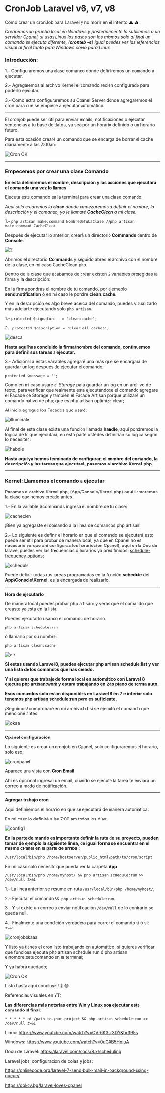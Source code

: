 # CronJob Laravel v6, v7, v8

Como crear un cronJob para Laravel y no morir en el intento  ⚠️ ⚠️

_Crearemos un prueba local en Windows y posteriormente lo subiremos a un servidor Cpanel, si usas Linux los pasos son los mismos solo al final un comando se ejecuta diferente, (**crontab -e**) igual puedes ver las referencias visual al final tanto para Windows como para Linux._

<h3>Introducción:</h3>

1.- Configuraremos una clase comando donde definiremos un comando a ejecutar.

2.- Agregaremos al archivo Kernel el comando recien configurado para poderlo ejecutar.

3.- Como extra configuraremos su Cpanel Server donde agregaremos el cron para que se empiece a ejecutar automático.

---

El cronjob puede ser útil para enviar emails, notificaciones o ejecutar sentencias a tu base de datos, ya sea por un horario definido o un horario futuro.

Para esta ocasión crearé un comando que se encarga de borrar el cache diariamente a las 7:00am

![Cron OK](https://user-images.githubusercontent.com/50802445/130536949-941df4b2-5e25-4d88-8604-1c2f738ff071.jpg)



-----

<h3>Empecemos por crear una clase Comando</h3>

**En ésta definiremos el nombre, descripción y las acciones que ejecutará el comando una vez lo llames**

 Ejecuta este comando en la terminal para crear una clase comando:

_Aquí solo crearemos la **clase** donde empezaremos a definir el nombre, la descripción y el comando, yo le llamaré **CacheClean** a mi clase._

1.- `php artisan make:command NombreDeTuLaClase //php artisan make:command CacheClean`

Después de ejecutar lo anterior, creará un directorio **Commands** dentro de **Console**.

![2](https://user-images.githubusercontent.com/50802445/130149807-7e75f134-a18a-4aa4-b869-beb1c6fb6d3f.jpg)

Abrimos el directorio **Commands** y seguido abres el archivo con el nombre de la clase, en mi caso CacheClean.php.

Dentro de la clase que acabamos de crear existen 2 variables protegidas la firma y la descripción:

En la firma pondras el nombre de tu comando, por ejemeplo **send:notification** ó en mi caso le pondre **clean:cache**.

Y en la descripción es algo breve acerca del comando, puedes visualizarlo más adelante ejecutando solo `php artisan`.

1.- `protected $signature   = 'clean:cache';` 

2.- `protected $description = 'Clear all caches';`

![desca](https://user-images.githubusercontent.com/50802445/130538439-23008122-ef47-4b1d-99a2-8f83e07e4898.jpg)

**Hasta aquí has concluido la firma/nombre del comando, continuemos para definir sus tareas a ejecutar.**

3.- Adicional a estas variables agregaré una más que se encargará de guardar un log después de ejecutar el comando:

`protected $message = '';`

Como en mi caso usaré el _Storage_ para guardar un log en un archivo de texto, para verificar que realmente esta ejecutandose el comando agregare el Facade de Storage y también el Facade Artisan porque utilizaré un comando nátivo de php; que es php artisan optimize:clear;

Al inicio agregue los Facades que usaré:

![illuminate](https://user-images.githubusercontent.com/50802445/130542994-afcb1235-4470-488e-ad3b-bb863dc1e2b7.jpg)


Al final de esta clase existe una función llamada **handle**, aquí pondremos la lógica de lo que ejecutará, en está parte ustedes definirian su lógica según lo necesiten:

![habdle](https://user-images.githubusercontent.com/50802445/130542886-25351ae7-e344-41cc-8e5b-7d343d55b772.jpg)

**Hasta aquí ya hemos terminado de configurar, el nombre del comando, la descripción y las tareas que ejecutará, pasemos al archivo Kernel.php**


---

<h3>Kernel: Llamemos el comando a ejecutar</h3>

Pasamos al archivo Kernel.php, (App/Console/Kernel.php) aquí llamaremos la clase que hemos creado antes

1.- En la variable $commands ingresa el nombre de tu clase:

![cacheclen](https://user-images.githubusercontent.com/50802445/130543501-adaed8fc-6aee-4d86-ae29-50235f84a596.jpg)

¡Bien ya agregaste el comando a la linea de comandos php artisan!

2.- Lo siguiente es definir el horario en que el comando se ejecutará esto puede ser útil para probar de manera local, ya que en Cpanel no es necesario porque ahí configuras los horarios(en Cpanel), aquí en la Doc de laravel puedes ver las frecuencias ó horarios ya predifinidos: [schedule-frequency-options](https://laravel.com/docs/6.x/scheduling#schedule-frequency-options);

![schedule](https://user-images.githubusercontent.com/50802445/130544127-4a61e58b-7dd8-46c4-92fd-ed4d2dae45fc.jpg)

Puede definir todas tus tareas programadas en la función **schedule** del **App\Console\Kernel**, es la encargada de realizarlo. 

---

**Hora de ejecutarlo**

De manera local puedes probar php artisan: y verás que el comando que creaste ya esta en la lista.

Puedes ejecutarlo usando el comando de horario

`php artisan schedule:run`

ó llamarlo por su nombre:

`php artisan clean:cache`

![clr](https://user-images.githubusercontent.com/50802445/130544931-f0909e95-c733-4cef-ba71-7e5c48eed03b.jpg)

**Si estas usando Laravel 8, puedes ejecutar php artisan schedule:list y ver una lista de los comandos que has creado.**

**Y si quieres que trabaje de forma local en automático con Laravel 8 ejecuta php artisan:work y estara trabajando en 2do plano de forma auto.**

**Esos comandos solo estan disponibles en Laravel 8 en 7 e inferior solo tenemos php artisan schedule:run pero es suficiente.**

¡Seguimos! comprobaré en mi archivo.txt si se ejecutó el comando que mencioné antes:

![okaa](https://user-images.githubusercontent.com/50802445/130545228-67c36d65-53ef-467e-a17c-20fe59182439.jpg)

---

**Cpanel configuración**

Lo siguiente es crear un cronjob en Cpanel, solo configuraremos el horario, solo eso;

![cronpanel](https://user-images.githubusercontent.com/50802445/130545635-a7eaa8f2-b046-4640-b083-3af69cba3cd4.jpg)

Aparece una vista con **Cron Email**

Ahí es opcional ingresar un email, cuando se ejecute la tarea te enviará un correo a modo de notificación.

---

**Agregar trabajo cron**

Aqui definiremos el horario en que se ejecutará de manera automática.

En mi caso lo definiré a las 7:00 am todos los días:

![config1](https://user-images.githubusercontent.com/50802445/130546160-bedd6f85-2d64-4a2a-8599-dd53099901ed.jpg)

**En la parte de mando es importante definir la ruta de su proyecto, pueden tomar de ejemplo la siguiente linea, de igual forma se encuentra en el mismo cPanel en la parte de arriba** :

`/usr/local/bin/php /home/hostserver/public_html/path/to/cron/script`

En mi caso solo necesito que pueda ver la carpeta **App**

`/usr/local/bin/php /home/myhost/ && php artisan schedule:run >> /dev/null 2>&1`

1.- La linea anterior se resume en ruta `/usr/local/bin/php /home/myhost/`, 

2.- Ejecutar el comando `&& php artisan schedule:run`.

3.- Y si existe un correo a enviar notificación `/dev/null` de lo contrario se queda null.

4.- Finalmente una condición verdadera para correr el comando si ó si:  `2>&1`.

![cronjobokaaa](https://user-images.githubusercontent.com/50802445/130546992-83fb26a7-c2bb-4793-93d1-c6da3aa06d97.jpg)

Y listo ya tienes el cron listo trabajando en automático, si quieres verificar que funciona ejecuta php artisan schedule:run ó php artisan elnombre:detucomando en la terminal;

Y ya habrá quedado;

![Cron OK](https://user-images.githubusercontent.com/50802445/130547171-460ec6d0-f244-4d6f-8e76-9ab257fc5c0f.jpg)

Listo hasta aquí concluye!! 🧑 😎

Referencias visuales en YT:

**Las diferencias más notorias entre Win y Linux son ejecutar este comando al final**:

`* * * * * cd /path-to-your-project && php artisan schedule:run >> /dev/null 2>&1`

Linux:
https://www.youtube.com/watch?v=OVr6K3Lr3DY&t=395s

Windows:
https://www.youtube.com/watch?v=0uG0B5HqiuA

Docu de Laravel:
https://laravel.com/docs/8.x/scheduling

Laravel jobs: configuracion de colas y jobs:

https://onlinecode.org/laravel-7-send-bulk-mail-in-background-using-queue/

https://dokov.bg/laravel-loves-cpanel
